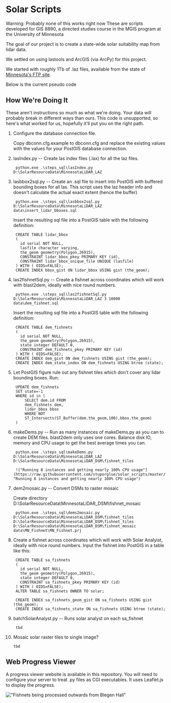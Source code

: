 Solar Scripts 
=============

Warning: Probably none of this works right now
These are scripts developed for GIS 8890, a directed studies course in the MGIS program at the University of Minnesota

The goal of our project is to create a state-wide solar suitability map from lidar data.

We settled on using lastools and ArcGIS (via ArcPy) for this project. 

We started with roughly 1Tb of .laz files, available from the state of [Minnesota's FTP site](http://www.mngeo.state.mn.us/chouse/elevation/lidar.html).

Below is the current pseudo code

How We're Doing It
----------------------

These aren't instructions so much as what we're doing. Your data will probably break in different ways than ours. This code is unsupported, so here's what worked for us, hopefully it'll put you on the right path. 

1. Configure the database connection file. 
   
   Copy dbconn.cfg.example to dbconn.cfg and replace the existing values with the values for your PostGIS database connection.

 
2. lasIndex.py -- Create las index files (.lax) for all the laz files.

        python.exe .\steps_sql\lasIndex.py D:\SolarResourceData\MinnesotaLiDAR_LAZ

3. lasbbox2sql.py -- Create an .sql file to insert into PostGIS with buffered bounding boxes for all las. This script uses the laz header info and doesn't calculate the actual exact extent (hence the buffer)

        python.exe .\steps_sql\lasbbox2sql.py D:\SolarResourceData\MinnesotaLiDAR_LAZ data\insert_lidar_bboxes.sql

    Insert the resulting sql file into a PostGIS table with the following definition:

        CREATE TABLE lidar_bbox
        (
          id serial NOT NULL,
          lasfile character varying,
          the_geom geometry(Polygon,26915),
          CONSTRAINT lidar_bbox_pkey PRIMARY KEY (id),
          CONSTRAINT lidar_bbox_unique_file UNIQUE (lasfile)
        ) WITH ( OIDS=FALSE);
        CREATE INDEX bbox_gist ON lidar_bbox USING gist (the_geom);

4. las2fishnetSql.py -- Create a fishnet across coordinates which will work with blast2dem, ideally with nice round numbers.

        python.exe .\steps_sql\las2fishnetSql.py D:\SolarResourceData\MinnesotaLiDAR_LAZ 3 10000 data\dem_fishnet.sql

    Insert the resulting sql file into a PostGIS table with the following definition:

        CREATE TABLE dem_fishnets
        (
          id serial NOT NULL,
          the_geom geometry(Polygon,26915),
          state integer DEFAULT 0,
          CONSTRAINT dem_fishnets_pkey PRIMARY KEY (id)
        ) WITH ( OIDS=FALSE);
        CREATE INDEX dem_gist ON dem_fishnets USING gist (the_geom);
        CREATE INDEX dem_state_index ON dem_fishnets USING btree (state);

5. Let PostGIS figure rule out any fishnet tiles which don't cover any lidar bounding boxes. Run: 

        UPDATE dem_fishnets 
        SET state=-1 
        WHERE id in (
            SELECT dem.id FROM 
            dem_fishnets dem, 
            lidar_bbox bbox
            WHERE NOT
            ST_Intersects(ST_Buffer(dem.the_geom,100),bbox.the_geom)
        )


6. makeDems.py -- Run as many instances of makeDems.py as you can to create DEM files. blast2dem only uses one cores. Balance disk IO, memory and CPU usage to get the best average times you can.

        python.exe .\steps_sql\makeDems.py D:\SolarResourceData\MinnesotaLiDAR_LAZ D:\SolarResourceData\MinnesotaLiDAR_DSM\fishnet_tiles 
        
        !["Running 8 instances and getting nearly 100% CPU usage"](https://raw.githubusercontent.com/stuporglue/solar_scripts/master/web/dev/img/Parallell_DSM_Creation.png "Running 8 instances and getting nearly 100% CPU usage")

7. dem2mosaic.py -- Convert DSMs to raster mosaic

    Create directory D:\SolarResourceData\MinnesotaLiDAR_DSM\fishnet_mosaic

        python.exe .\steps_sql\dems2mosaic.py D:\SolarResourceData\MinnesotaLiDAR_DSM\fishnet_tiles D:\SolarResourceData\MinnesotaLiDAR_DSM\fishnet_tiles D:\SolarResourceData\MinnesotaLiDAR_DSM\fishnet_mosaic data\MN_Fishnet\MN_Fishnet.prj

8. Create a fishnet across coordinates which will work with Solar Analyist, ideally with nice round numbers. Input the fishnet into PostGIS in a table like this:

        CREATE TABLE sa_fishnets
        (
          id serial NOT NULL,
          the_geom geometry(Polygon,26915),
          state integer DEFAULT 0,
          CONSTRAINT sa_fishnets_pkey PRIMARY KEY (id)
        ) WITH ( OIDS=FALSE);
        ALTER TABLE sa_fishnets OWNER TO solar;
            
        CREATE INDEX sa_fishnets_geom_gist ON sa_fishnets USING gist (the_geom);
        CREATE INDEX sa_fishnets_state ON sa_fishnets USING btree (state);

9. batchSolarAnalyst.py -- Runs solar analyst on each sa_fishnet

        tbd

10. Mosaic solar raster tiles to single image?

        tbd


Web Progress Viewer
------------------

A progress viewer website is available in this repository. You will need to configure your server to treat .py files as CGI executables. It uses Leaflet.js to display the progress.
 
!["Fishnets being processed outwards from Blegen Hall"](https://raw.githubusercontent.com/stuporglue/solar_scripts/master/web/dev/img/DSM_Progress_clipped.png "Fishnets being processed outwards from Blegen Hall")
